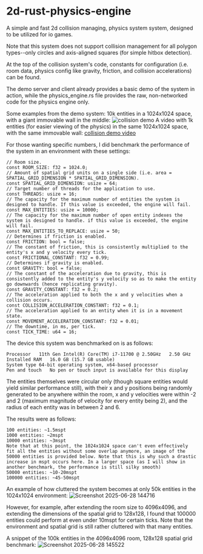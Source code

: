 # 2d-rust-physics-engine
A simple and fast 2d collision managing, physics system system, designed to be utilized for io games.

Note that this system does not support collision management for all polygon types--only circles and axis-aligned squares (for simple hitbox detection).

At the top of the collision system's code, constants for configuration (i.e. room data, physics config like gravity, friction, and collision accelerations) can be found.

The demo server and client already provides a basic demo of the system in action, while the physics_engine.rs file provides the raw, non-networked code for the physics engine only. 

Some examples from the demo system:
10k entities in a 1024x1024 space, with a giant immovable wall in the middle:
![collision demo](https://github.com/user-attachments/assets/56394174-3f88-455f-ba57-0d3d2f20125b)
A video with 1k entities (for easier viewing of the physics) in the same 1024x1024 space, with the same immovable wall:
[collision demo video](https://github.com/user-attachments/assets/c5aac9a9-3a0b-4179-9632-15f5436b3144)

For those wanting specific numbers, I did benchmark the performance of the system in an environment with these settings:
```
// Room size.
const ROOM_SIZE: f32 = 1024.0;
// Amount of spatial grid units on a single side (i.e. area = SPATIAL_GRID_DIMENSION * SPATIAL_GRID_DIMENSION).
const SPATIAL_GRID_DIMENSION: usize = 64;
// Target number of threads for the application to use.
const THREADS: usize = 16;
// The capacity for the maximum number of entities the system is designed to handle. If this value is exceeded, the engine will fail.
const MAX_ENTITIES: usize = 10000;
// The capacity for the maximum number of open entity indexes the system is designed to handle. if this value is exceeded, the engine will fail.
const MAX_ENTITIES_TO_REPLACE: usize = 50;
// Determines if friction is enabled.
const FRICTION: bool = false;
// The constant of friction, this is consistently multiplied to the entity's x and y velocity every tick.
const FRICTIONAL_CONSTANT: f32 = 0.99;
// Determines if gravity is enabled.
const GRAVITY: bool = false;
// The constant of the acceleration due to gravity, this is consistently added to the entity's y velocity so as to make the entity go downwards (hence replicating gravity).
const GRAVITY_CONSTANT: f32 = 0.2;
// The acceleration applied to both the x and y velocities when a collision occurs. 
const COLLISION_ACCELERATION_CONSTANT: f32 = 0.1;
// The acceleration applied to an entity when it is in a movement state.
const MOVEMENT_ACCELERATION_CONSTANT: f32 = 0.01;
// The downtime, in ms, per tick.
const TICK_TIME: u64 = 16;
```

The device this system was benchmarked on is as follows:
```
Processor	11th Gen Intel(R) Core(TM) i7-11700 @ 2.50GHz   2.50 GHz
Installed RAM	16.0 GB (15.7 GB usable)
System type	64-bit operating system, x64-based processor
Pen and touch	No pen or touch input is available for this display
```

The entities themselves were circular only (though square entities would yield similar performance still), with their x and y positions being randomly generated to be anywhere within the room, x and y velocities were within -2 and 2 (maximum magnitude of velocity for every entity being 2), and the radius of each entity was in between 2 and 6.

The results were as follows:
```
100 entities: ~1.5mspt
1000 entities: ~2mspt
10000 entities: ~3mspt
Note that at this point, the 1024x1024 space can't even effectively fit all the entities without some overlap anymore, an image of the 50000 entities is provided below. Note that this is why such a drastic increase in mspt occurs here. In a larger space (as I will show in another benchmark, the performance is still silky smooth)
50000 entities: ~10-20mspt
100000 entities: ~45-50mspt
```

An example of how cluttered the system becomes at only 50k entities in the 1024x1024 environment:
![Screenshot 2025-06-28 144716](https://github.com/user-attachments/assets/85299206-d514-4d65-8549-34ac7275c7d8)

However, for example, after extending the room size to 4096x4096, and extending the dimensions of the spatial grid to 128x128, I found that 100000 entities could perform at even under 10mspt for certain ticks. Note that the environment and spatial grid is still rather cluttered with that many entities.

A snippet of the 100k entities in the 4096x4096 room, 128x128 spatial grid benchmark:
![Screenshot 2025-06-28 145522](https://github.com/user-attachments/assets/97f36325-de1a-4120-88cb-5aac630147eb)
